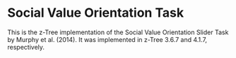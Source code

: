 # Social Value Orientation Task

This is the z-Tree implementation of the Social Value Orientation Slider Task by Murphy et al. (2014). It was implemented in z-Tree 3.6.7 and 4.1.7, respectively. 
